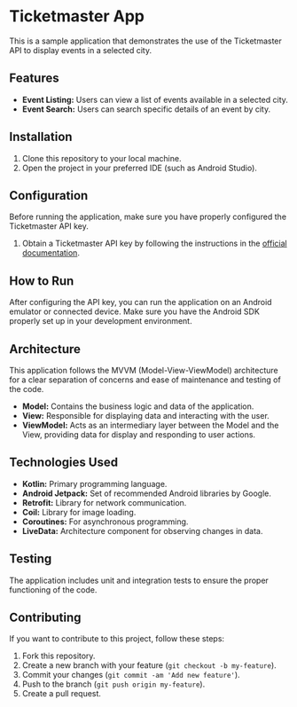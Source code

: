 # Ticketmaster App

This is a sample application that demonstrates the use of the Ticketmaster API to display events in a selected city.

## Features

- **Event Listing:** Users can view a list of events available in a selected city.
- **Event Search:** Users can search specific details of an event by city.

## Installation

1. Clone this repository to your local machine.
2. Open the project in your preferred IDE (such as Android Studio).

## Configuration

Before running the application, make sure you have properly configured the Ticketmaster API key.

1. Obtain a Ticketmaster API key by following the instructions in the [official documentation](https://developer.ticketmaster.com/products-and-docs/apis/getting-started/).

## How to Run

After configuring the API key, you can run the application on an Android emulator or connected device. Make sure you have the Android SDK properly set up in your development environment.

## Architecture

This application follows the MVVM (Model-View-ViewModel) architecture for a clear separation of concerns and ease of maintenance and testing of the code.

- **Model:** Contains the business logic and data of the application.
- **View:** Responsible for displaying data and interacting with the user.
- **ViewModel:** Acts as an intermediary layer between the Model and the View, providing data for display and responding to user actions.

## Technologies Used

- **Kotlin:** Primary programming language.
- **Android Jetpack:** Set of recommended Android libraries by Google.
- **Retrofit:** Library for network communication.
- **Coil:** Library for image loading.
- **Coroutines:** For asynchronous programming.
- **LiveData:** Architecture component for observing changes in data.

## Testing

The application includes unit and integration tests to ensure the proper functioning of the code.

## Contributing

If you want to contribute to this project, follow these steps:

1. Fork this repository.
2. Create a new branch with your feature (`git checkout -b my-feature`).
3. Commit your changes (`git commit -am 'Add new feature'`).
4. Push to the branch (`git push origin my-feature`).
5. Create a pull request.


